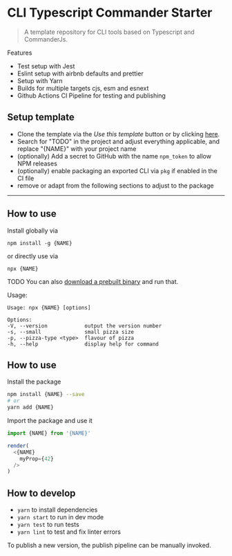 # CLI Typescript Commander Starter
<!-- TODO -->
<!-- # {NAME} -->

> A template repository for CLI tools based on Typescript and CommanderJs.

<!--
![Pretty](https://github.com/lukasbach/{NAME}/workflows/verify/badge.svg)
![Testing](https://github.com/lukasbach/{NAME}/workflows/publish/badge.svg)
-->

 Features

- Test setup with Jest
- Eslint setup with airbnb defaults and prettier
- Setup with Yarn
- Builds for multiple targets cjs, esm and esnext
- Github Actions CI Pipeline for testing and publishing

## Setup template

- Clone the template via the _Use this template_ button or by clicking
  [here](https://github.com/lukasbach/ts-starter/generate).
- Search for "TODO" in the project and adjust everything applicable, and replace "{NAME}" with your project name
- (optionally) Add a secret to GitHub with the name `npm_token` to allow NPM releases
- (optionally) enable packaging an exported CLI via `pkg` if enabled in the CI file
- remove or adapt from the following sections to adjust to the package

---

## How to use

Install globally via

    npm install -g {NAME}

or directly use via

    npx {NAME}

TODO You can also [download a prebuilt binary](https://github.com/lukasbach/{NAME}/releases) and run that.

Usage:

    Usage: npx {NAME} [options]

    Options:
    -V, --version            output the version number
    -s, --small              small pizza size
    -p, --pizza-type <type>  flavour of pizza
    -h, --help               display help for command

## How to use

Install the package

```bash
npm install {NAME} --save
# or
yarn add {NAME}
```

Import the package and use it

```typescript jsx
import {NAME} from '{NAME}'

render(
  <{NAME} 
    myProp={42}
  />
)
```

## How to develop

- `yarn` to install dependencies
- `yarn start` to run in dev mode
- `yarn test` to run tests
- `yarn lint` to test and fix linter errors

To publish a new version, the publish pipeline can be manually
invoked.
